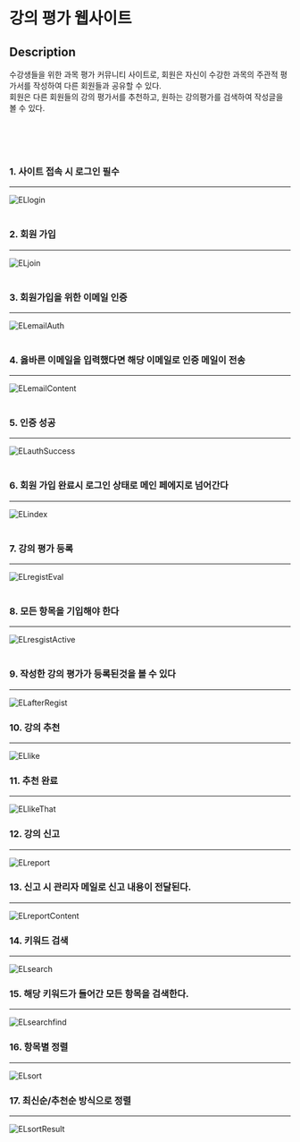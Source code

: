 # 강의 평가 웹사이트   

Description   
-----------------------------------
<span>수강생들을 위한 과목 평가 커뮤니티 사이트로, 회원은 자신이 수강한 과목의 주관적 평가서를 작성하여 다른 회원들과 공유할 수 있다.</span>   
<span>회원은 다른 회원들의 강의 평가서를 추천하고, 원하는 강의평가를 검색하여 작성글을 볼 수 있다.</span>
</br></br></br></br></br>


### 1. 사이트 접속 시 로그인 필수
-------------------------------------
![ELlogin](https://user-images.githubusercontent.com/49848867/193251995-e95e4c41-dc9f-4029-a5aa-fb147e726fef.PNG)   
</br>
### 2. 회원 가입
-------------------------------------
![ELjoin](https://user-images.githubusercontent.com/49848867/193252000-f1f1c92c-9b3d-4dcd-8cdb-d0db3a7ed1c1.PNG)   
</br>
### 3. 회원가입을 위한 이메일 인증
-------------------------------------
![ELemailAuth](https://user-images.githubusercontent.com/49848867/193252006-bc271274-2de6-4233-b832-fcd8085e1479.PNG)   
</br>
### 4. 옳바른 이메일을 입력했다면 해당 이메일로 인증 메일이 전송
-------------------------------------
![ELemailContent](https://user-images.githubusercontent.com/49848867/193251983-6efa46de-9b87-4e0b-9f5e-11c24552d504.PNG)   
</br>
### 5. 인증 성공
-------------------------------------
![ELauthSuccess](https://user-images.githubusercontent.com/49848867/193249665-84fb21ec-e9a1-4fde-bb07-a8ae52688c09.PNG)   
</br>
### 6. 회원 가입 완료시 로그인 상태로 메인 페에지로 넘어간다
-------------------------------------
![ELindex](https://user-images.githubusercontent.com/49848867/193249696-57c8de6e-f3bf-40cf-8501-1a4d2cde70df.PNG)   
</br>
### 7. 강의 평가 등록
-------------------------------------
![ELregistEval](https://user-images.githubusercontent.com/49848867/193249743-48cda137-f5ab-4b62-8214-a6d59412d96b.PNG)   
</br>
### 8. 모든 항목을 기입해야 한다
-------------------------------------
![ELresgistActive](https://user-images.githubusercontent.com/49848867/193249788-a13a5a44-bf47-4b8d-8bdc-a9d432a9c698.PNG)   
</br>
### 9. 작성한 강의 평가가 등록된것을 볼 수 있다
-------------------------------------
![ELafterRegist](https://user-images.githubusercontent.com/49848867/193249825-cca99400-2a2d-46b4-9875-fac8bf2155a1.PNG) 
</br>

### 10. 강의 추천
-------------------------------------
![ELlike](https://user-images.githubusercontent.com/49848867/193764059-f213ffa1-1a52-4785-bfa0-a5f03cb91959.png)
</br>

### 11. 추천 완료
-------------------------------------
![ELlikeThat](https://user-images.githubusercontent.com/49848867/193764065-8028f09e-1e20-4dff-89de-74bb0caba291.PNG)
</br>
### 12. 강의 신고
-------------------------------------
![ELreport](https://user-images.githubusercontent.com/49848867/193764133-2aace9dd-f9f8-432d-9ffd-762365578311.PNG)
</br>

### 13. 신고 시 관리자 메일로 신고 내용이 전달된다.
-------------------------------------
![ELreportContent](https://user-images.githubusercontent.com/49848867/193764137-bc4aec53-db12-44e8-be1a-cc915fb3243f.PNG)
</br>

### 14. 키워드 검색
-------------------------------------
![ELsearch](https://user-images.githubusercontent.com/49848867/193764514-b182a3b6-dbcd-4e9c-9fd6-35e2769d5a4e.PNG)
</br>

### 15. 해당 키워드가 들어간 모든 항목을 검색한다.
-------------------------------------
![ELsearchfind](https://user-images.githubusercontent.com/49848867/193764520-da3ac01e-5c19-4a4e-b7f3-eae930aa275d.PNG)
</br>

### 16. 항목별 정렬
-------------------------------------
![ELsort](https://user-images.githubusercontent.com/49848867/193764840-aac77f58-4987-45a4-a82b-ff50aa851c1a.png)
</br>

### 17. 최신순/추천순 방식으로 정렬
-------------------------------------
![ELsortResult](https://user-images.githubusercontent.com/49848867/193764843-31362d4b-dc64-47d6-a345-8a628a933389.PNG)
</br>
